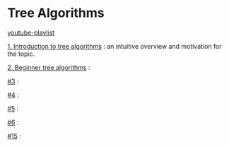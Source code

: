 # Tree Algorithms

[youtube-playlist](https://youtube.com/playlist?list=PLDV1Zeh2NRsDfGc8rbQ0_58oEZQVtvoIc&si=8E38jDEZ0503KeBs)

[1. Introduction to tree algorithms](videos/1/README.md) : an intuitive overview and motivation for the topic.

[2. Beginner tree algorithms](videos/2/README.md) : 

[#3](videos/3/README.md) : 

[#4](videos/4/README.md) : 

[#5](videos/5/README.md) : 

[#6](videos/6/README.md) : 

[#15](videos/15/README.md) : 